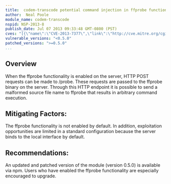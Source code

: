 ```yaml
---
title:  codem-transcode potential command injection in ffprobe functionality
author:  Neal Poole
module_name: codem-transcode
nspid: NSP-2013-8
publish_date: Jul 07 2013 09:33:48 GMT-0800 (PST) 
cves: "[{\"name\":\"CVE-2013-7377\",\"link\":\"http://cve.mitre.org/cgi-bin/cvename.cgi?name=CVE-2013-7377\"}]"
vulnerable_versions: "<0.5.0"
patched_versions: ">=0.5.0"
...
```


## Overview

When the ffprobe functionality is enabled on the server, HTTP POST requests can be made to /probe. These requests are passed to the ffprobe binary on the server. Through this HTTP endpoint it is possible to send a malformed source file name to ffprobe that results in arbitrary command execution.

## Mitigating Factors:
The ffprobe functionality is not enabled by default. In addition, exploitation opportunities are limited in a standard configuration because the server binds to the local interface by default.

## Recommendations:
An updated and patched version of the module (version 0.5.0) is available via npm. Users who have enabled the ffprobe functionality are especially encouraged to upgrade.

